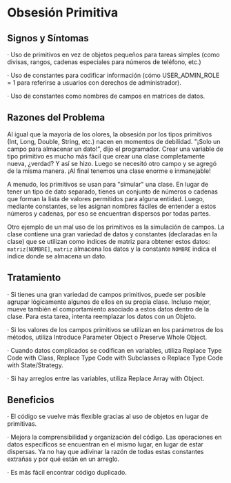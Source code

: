 # Obsesión Primitiva

## Signos y Síntomas

· Uso de primitivos en vez de objetos pequeños para tareas simples (como divisas, rangos, cadenas especiales para números de teléfono, etc.) 

· Uso de constantes para codificar información (cómo USER_ADMIN_ROLE = 1 para referirse a usuarios con derechos de administrador).

· Uso de constantes como nombres de campos en matrices de datos.

## Razones del Problema
 
Al igual que la mayoría de los olores, la obsesión por los tipos primitivos (Int, Long, Double, String, etc.) nacen en momentos de debilidad. "¡Solo un campo para almacenar un dato!", dijo el programador. Crear una variable de tipo primitivo es mucho más fácil que crear una clase completamente nueva, ¿verdad? Y así se hizo. Luego se necesitó otro campo y se agregó de la misma manera. ¡Al final tenemos una clase enorme e inmanejable!

A menudo, los primitivos se usan para "simular" una clase. En lugar de tener un tipo de dato separado, tienes un conjunto de números o cadenas que forman la lista de valores permitidos para alguna entidad. Luego, mediante constantes, se les asignan nombres fáciles de entender a estos números y cadenas, por eso se encuentran dispersos por todas partes.

Otro ejemplo de un mal uso de los primitivos es la simulación de campos. La clase contiene una gran variedad de datos y constantes (declaradas en la clase) que se utilizan como índices de matriz para obtener estos datos: `matriz[NOMBRE]`, `matriz` almacena los datos y la constante `NOMBRE` indica el indice donde se almacena un dato.

## Tratamiento

· Si tienes una gran variedad de campos primitivos, puede ser posible agrupar lógicamente algunos de ellos en su propia clase. Incluso mejor, mueve también el comportamiento asociado a estos datos dentro de la clase. Para esta tarea, intenta reemplazar los datos con un Objeto.

· Si los valores de los campos primitivos se utilizan en los parámetros de los métodos, utiliza Introduce Parameter Object o Preserve Whole Object.

· Cuando datos complicados se codifican en variables, utiliza Replace Type Code with Class, Replace Type Code with Subclasses o Replace Type Code with State/Strategy.

· Si hay arreglos entre las variables, utiliza Replace Array with Object.

## Beneficios

· El código se vuelve más flexible gracias al uso de objetos en lugar de primitivas.

· Mejora la comprensibilidad y organización del código. Las operaciones en datos específicos se encuentran en el mismo lugar, en lugar de estar dispersas. Ya no hay que adivinar la razón de todas estas constantes extrañas y por qué están en un arreglo.

· Es más fácil encontrar código duplicado.
